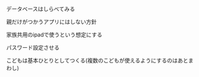 データベースはしらべてみる

親だけがつかうアプリにはしない方針

家族共用のipadで使うという想定にする

パスワード設定させる

こどもは基本ひとりとしてつくる(複数のこどもが使えるようにするのはあとまわし)
